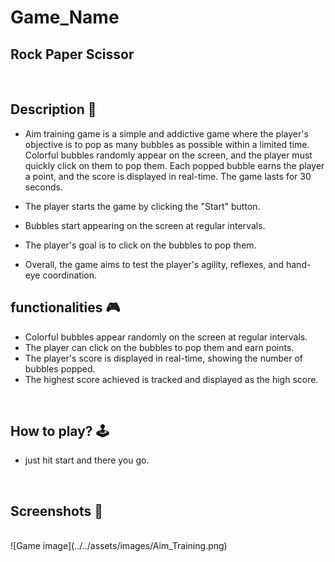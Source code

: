 # **Game_Name** 

Rock Paper Scissor
--- 
<br>

## **Description 📃**
<!-- add your game description here  -->
- Aim training game is a simple and addictive game where the player's objective is to pop as many bubbles as possible within a limited time. Colorful bubbles randomly appear on the screen, and the player must quickly click on them to pop them. Each popped bubble earns the player a point, and the score is displayed in real-time. The game lasts for 30 seconds.

- The player starts the game by clicking the "Start" button.

- Bubbles start appearing on the screen at regular intervals.

- The player's goal is to click on the bubbles to pop them.

- Overall, the game aims to test the player's agility, reflexes, and hand-eye coordination.

## **functionalities 🎮**
<!-- add functionalities over here -->
- Colorful bubbles appear randomly on the screen at regular intervals.
- The player can click on the bubbles to pop them and earn points.
- The player's score is displayed in real-time, showing the number of bubbles popped.
- The highest score achieved is tracked and displayed as the high score.
<br>

## **How to play? 🕹️**
<!-- add the steps how to play games -->
- just hit start and there you go.

<br>

## **Screenshots 📸**

<br>
<!-- add your screenshots like this -->
<!-- ![image](url) -->
    ![Game image](../../assets/images/Aim_Training.png)
<br>


<!-- add your working video over here -->